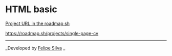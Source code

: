 # HTML basic

[Project URL in the roadmap sh](https://roadmap.sh/projects/single-page-cv)

https://roadmap.sh/projects/single-page-cv

---

_Developed by [Felipe Silva](https://github.com/and3sil4) _
